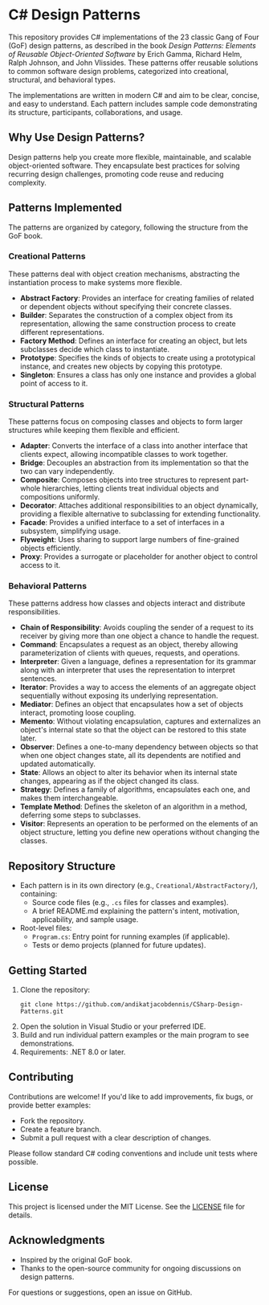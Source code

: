 # C# Design Patterns

This repository provides C# implementations of the 23 classic Gang of Four (GoF) design patterns, as described in the book *Design Patterns: Elements of Reusable Object-Oriented Software* by Erich Gamma, Richard Helm, Ralph Johnson, and John Vlissides. These patterns offer reusable solutions to common software design problems, categorized into creational, structural, and behavioral types.

The implementations are written in modern C# and aim to be clear, concise, and easy to understand. Each pattern includes sample code demonstrating its structure, participants, collaborations, and usage.

## Why Use Design Patterns?
Design patterns help you create more flexible, maintainable, and scalable object-oriented software. They encapsulate best practices for solving recurring design challenges, promoting code reuse and reducing complexity.

## Patterns Implemented
The patterns are organized by category, following the structure from the GoF book.

### Creational Patterns
These patterns deal with object creation mechanisms, abstracting the instantiation process to make systems more flexible.

- **Abstract Factory**: Provides an interface for creating families of related or dependent objects without specifying their concrete classes.
- **Builder**: Separates the construction of a complex object from its representation, allowing the same construction process to create different representations.
- **Factory Method**: Defines an interface for creating an object, but lets subclasses decide which class to instantiate.
- **Prototype**: Specifies the kinds of objects to create using a prototypical instance, and creates new objects by copying this prototype.
- **Singleton**: Ensures a class has only one instance and provides a global point of access to it.

### Structural Patterns
These patterns focus on composing classes and objects to form larger structures while keeping them flexible and efficient.

- **Adapter**: Converts the interface of a class into another interface that clients expect, allowing incompatible classes to work together.
- **Bridge**: Decouples an abstraction from its implementation so that the two can vary independently.
- **Composite**: Composes objects into tree structures to represent part-whole hierarchies, letting clients treat individual objects and compositions uniformly.
- **Decorator**: Attaches additional responsibilities to an object dynamically, providing a flexible alternative to subclassing for extending functionality.
- **Facade**: Provides a unified interface to a set of interfaces in a subsystem, simplifying usage.
- **Flyweight**: Uses sharing to support large numbers of fine-grained objects efficiently.
- **Proxy**: Provides a surrogate or placeholder for another object to control access to it.

### Behavioral Patterns
These patterns address how classes and objects interact and distribute responsibilities.

- **Chain of Responsibility**: Avoids coupling the sender of a request to its receiver by giving more than one object a chance to handle the request.
- **Command**: Encapsulates a request as an object, thereby allowing parameterization of clients with queues, requests, and operations.
- **Interpreter**: Given a language, defines a representation for its grammar along with an interpreter that uses the representation to interpret sentences.
- **Iterator**: Provides a way to access the elements of an aggregate object sequentially without exposing its underlying representation.
- **Mediator**: Defines an object that encapsulates how a set of objects interact, promoting loose coupling.
- **Memento**: Without violating encapsulation, captures and externalizes an object's internal state so that the object can be restored to this state later.
- **Observer**: Defines a one-to-many dependency between objects so that when one object changes state, all its dependents are notified and updated automatically.
- **State**: Allows an object to alter its behavior when its internal state changes, appearing as if the object changed its class.
- **Strategy**: Defines a family of algorithms, encapsulates each one, and makes them interchangeable.
- **Template Method**: Defines the skeleton of an algorithm in a method, deferring some steps to subclasses.
- **Visitor**: Represents an operation to be performed on the elements of an object structure, letting you define new operations without changing the classes.

## Repository Structure
- Each pattern is in its own directory (e.g., `Creational/AbstractFactory/`), containing:
  - Source code files (e.g., `.cs` files for classes and examples).
  - A brief README.md explaining the pattern's intent, motivation, applicability, and sample usage.
- Root-level files:
  - `Program.cs`: Entry point for running examples (if applicable).
  - Tests or demo projects (planned for future updates).

## Getting Started
1. Clone the repository:
   ```
   git clone https://github.com/andikatjacobdennis/CSharp-Design-Patterns.git
   ```
2. Open the solution in Visual Studio or your preferred IDE.
3. Build and run individual pattern examples or the main program to see demonstrations.
4. Requirements: .NET 8.0 or later.

## Contributing
Contributions are welcome! If you'd like to add improvements, fix bugs, or provide better examples:
- Fork the repository.
- Create a feature branch.
- Submit a pull request with a clear description of changes.

Please follow standard C# coding conventions and include unit tests where possible.

## License
This project is licensed under the MIT License. See the [LICENSE](LICENSE) file for details.

## Acknowledgments
- Inspired by the original GoF book.
- Thanks to the open-source community for ongoing discussions on design patterns.

For questions or suggestions, open an issue on GitHub.
